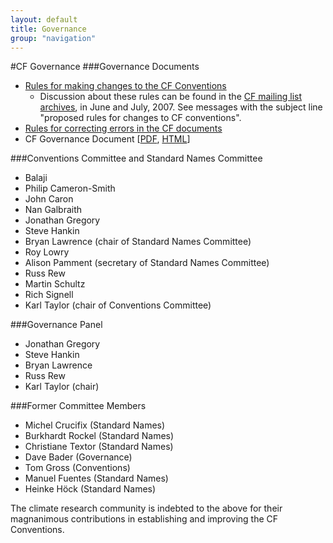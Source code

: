 ```yaml
---
layout: default
title: Governance
group: "navigation"
---
```


#CF Governance
###Governance Documents
* [Rules for making changes to the CF Conventions][rules]
  * Discussion about these rules can be found in the [CF mailing list archives][mail], in June and July, 2007. See messages with the subject line "proposed rules for changes to CF conventions".
* [Rules for correcting errors in the CF documents][errors]
* CF Governance Document  [[PDF][pdf], [HTML][html]]
 

###Conventions Committee and Standard Names Committee
* Balaji
* Philip Cameron-Smith
* John Caron
* Nan Galbraith
* Jonathan Gregory
* Steve Hankin
* Bryan Lawrence (chair of Standard Names Committee)
* Roy Lowry
* Alison Pamment (secretary of Standard Names Committee)
* Russ Rew
* Martin Schultz
* Rich Signell
* Karl Taylor (chair of Conventions Committee)
 

###Governance Panel
* Jonathan Gregory
* Steve Hankin
* Bryan Lawrence
* Russ Rew
* Karl Taylor (chair)
 

###Former Committee Members
* Michel Crucifix (Standard Names)
* Burkhardt Rockel (Standard Names)
* Christiane Textor (Standard Names)
* Dave Bader (Governance)
* Tom Gross (Conventions)
* Manuel Fuentes (Standard Names)
* Heinke Höck (Standard Names)

The climate research community is indebted to the above for their magnanimous contributions in establishing and improving the CF Conventions.

[rules]: http://Climate-Forecast.github.io/rules.html
[errors]: http://Climate-Forecast.github.io/errors.html
[mail]: http://www.cgd.ucar.edu/pipermail/cf-metadata
[html]: http://Climate-Forecast.github.io/white-papers/cf2_whitepaper_final.html
[pdf]: http://Climate-Forecast.github.io/white-papers/cf2_whitepaper_final.pdf

